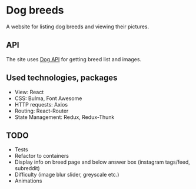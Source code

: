 # Dog breeds

A website for listing dog breeds and viewing their pictures.

## API

The site uses [Dog API](https://dog.ceo/dog-api/) for getting breed list and images.

## Used technologies, packages

- View: React
- CSS: Bulma, Font Awesome
- HTTP requests: Axios
- Routing: React-Router
- State Management: Redux, Redux-Thunk

## TODO

- Tests
- Refactor to containers
- Display info on breed page and below answer box (instagram tags/feed, subreddit)
- Difficulty (image blur slider, greyscale etc.)
- Animations

